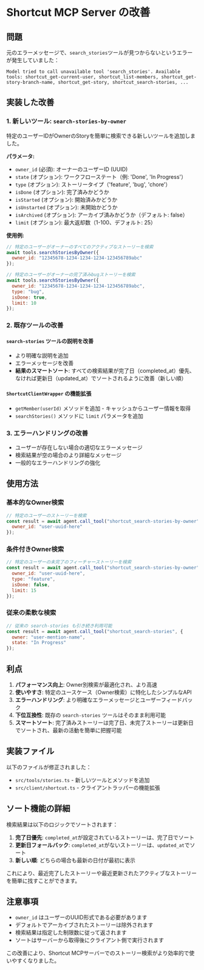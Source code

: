 # Shortcut MCP Server の改善

## 問題

元のエラーメッセージで、`search_stories`ツールが見つからないというエラーが発生していました：

```
Model tried to call unavailable tool 'search_stories'. Available tools: shortcut_get-current-user, shortcut_list-members, shortcut_get-story-branch-name, shortcut_get-story, shortcut_search-stories, ...
```

## 実装した改善

### 1. 新しいツール: `search-stories-by-owner`

特定のユーザーIDがOwnerのStoryを簡単に検索できる新しいツールを追加しました。

**パラメータ:**
- `owner_id` (必須): オーナーのユーザーID (UUID)
- `state` (オプション): ワークフローステート（例: 'Done', 'In Progress'）
- `type` (オプション): ストーリータイプ（'feature', 'bug', 'chore'）
- `isDone` (オプション): 完了済みかどうか
- `isStarted` (オプション): 開始済みかどうか
- `isUnstarted` (オプション): 未開始かどうか
- `isArchived` (オプション): アーカイブ済みかどうか（デフォルト: false）
- `limit` (オプション): 最大返却数（1-100、デフォルト: 25）

**使用例:**
```javascript
// 特定のユーザーがオーナーのすべてのアクティブなストーリーを検索
await tools.searchStoriesByOwner({
  owner_id: "12345678-1234-1234-1234-123456789abc"
});

// 特定のユーザーがオーナーの完了済みbugストーリーを検索
await tools.searchStoriesByOwner({
  owner_id: "12345678-1234-1234-1234-123456789abc",
  type: "bug",
  isDone: true,
  limit: 10
});
```

### 2. 既存ツールの改善

#### `search-stories` ツールの説明を改善
- より明確な説明を追加
- エラーメッセージを改善
- **結果のスマートソート**: すべての検索結果が完了日（completed_at）優先、なければ更新日（updated_at）でソートされるように改善（新しい順）

#### `ShortcutClientWrapper` の機能拡張
- `getMember(userId)` メソッドを追加 - キャッシュからユーザー情報を取得
- `searchStories()` メソッドに `limit` パラメータを追加

### 3. エラーハンドリングの改善

- ユーザーが存在しない場合の適切なエラーメッセージ
- 検索結果が空の場合のより詳細なメッセージ
- 一般的なエラーハンドリングの強化

## 使用方法

### 基本的なOwner検索
```javascript
// 特定のユーザーのストーリーを検索
const result = await agent.call_tool("shortcut_search-stories-by-owner", {
  owner_id: "user-uuid-here"
});
```

### 条件付きOwner検索
```javascript
// 特定のユーザーの未完了のフィーチャーストーリーを検索
const result = await agent.call_tool("shortcut_search-stories-by-owner", {
  owner_id: "user-uuid-here",
  type: "feature",
  isDone: false,
  limit: 15
});
```

### 従来の柔軟な検索
```javascript
// 従来の search-stories も引き続き利用可能
const result = await agent.call_tool("shortcut_search-stories", {
  owner: "user-mention-name",
  state: "In Progress"
});
```

## 利点

1. **パフォーマンス向上**: Owner別検索が最適化され、より高速
2. **使いやすさ**: 特定のユースケース（Owner検索）に特化したシンプルなAPI
3. **エラーハンドリング**: より明確なエラーメッセージとユーザーフィードバック
4. **下位互換性**: 既存の `search-stories` ツールはそのまま利用可能
5. **スマートソート**: 完了済みストーリーは完了日、未完了ストーリーは更新日でソートされ、最新の活動を簡単に把握可能

## 実装ファイル

以下のファイルが修正されました：

- `src/tools/stories.ts` - 新しいツールとメソッドを追加
- `src/client/shortcut.ts` - クライアントラッパーの機能拡張

## ソート機能の詳細

検索結果は以下のロジックでソートされます：

1. **完了日優先**: `completed_at`が設定されているストーリーは、完了日でソート
2. **更新日フォールバック**: `completed_at`がないストーリーは、`updated_at`でソート
3. **新しい順**: どちらの場合も最新の日付が最初に表示

これにより、最近完了したストーリーや最近更新されたアクティブなストーリーを簡単に找すことができます。

## 注意事項

- `owner_id` はユーザーのUUID形式である必要があります
- デフォルトでアーカイブされたストーリーは除外されます
- 検索結果は指定した制限数に従って返されます
- ソートはサーバーから取得後にクライアント側で実行されます

この改善により、Shortcut MCPサーバーでのストーリー検索がより効率的で使いやすくなりました。
